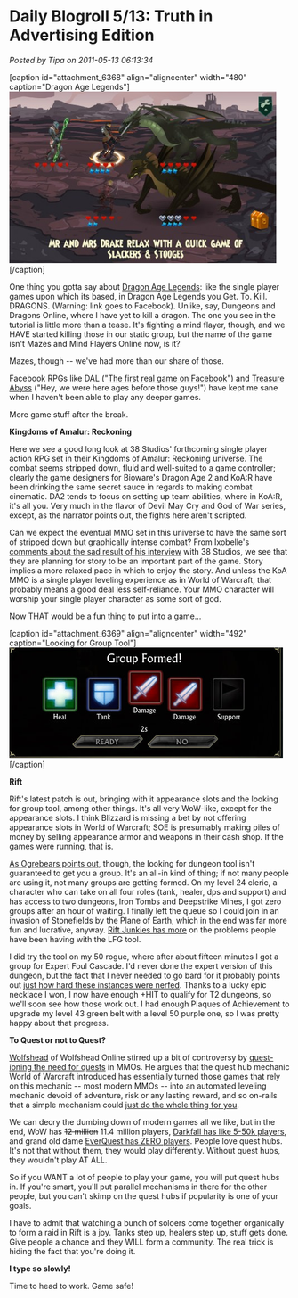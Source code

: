 # Daily Blogroll 5/13: Truth in Advertising Edition

*Posted by Tipa on 2011-05-13 06:13:34*

[caption id="attachment\_6368" align="aligncenter" width="480" caption="Dragon Age Legends"][![](../../../uploads/2011/05/Fullscreen-capture-5112011-61851-AM-480x308.jpg "Dragon Age Legends")](../../../uploads/2011/05/Fullscreen-capture-5112011-61851-AM.jpg)[/caption]

One thing you gotta say about [Dragon Age Legends](http://apps.facebook.com/dragonagelegends/): like the single player games upon which its based, in Dragon Age Legends you Get. To. Kill. DRAGONS. (Warning: link goes to Facebook). Unlike, say, Dungeons and Dragons Online, where I have yet to kill a dragon. The one you see in the tutorial is little more than a tease. It's fighting a mind flayer, though, and we HAVE started killing those in our static group, but the name of the game isn't Mazes and Mind Flayers Online now, is it?

Mazes, though -- we've had more than our share of those.

Facebook RPGs like DAL ("[The first real game on Facebook](http://www.facebook.com/DragonAgeLegends?sk=info)") and [Treasure Abyss](http://apps.facebook.com/treasureabyss/) ("Hey, we were here ages before those guys!") have kept me sane when I haven't been able to play any deeper games.

More game stuff after the break.




**Kingdoms of Amalur: Reckoning**

Here we see a good long look at 38 Studios' forthcoming single player action RPG set in their Kingdoms of Amalur: Reckoning universe. The combat seems stripped down, fluid and well-suited to a game controller; clearly the game designers for Bioware's Dragon Age 2 and KoA:R have been drinking the same secret sauce in regards to making combat cinematic. DA2 tends to focus on setting up team abilities, where in KoA:R, it's all you. Very much in the flavor of Devil May Cry and God of War series, except, as the narrator points out, the fights here aren't scripted.

Can we expect the eventual MMO set in this universe to have the same sort of stripped down but graphically intense combat? From Ixobelle's [comments about the sad result of his interview](http://www.ixobelle.com/2011/05/mic-check-mic-check.html) with 38 Studios, we see that they are planning for story to be an important part of the game. Story implies a more relaxed pace in which to enjoy the story. And unless the KoA MMO is a single player leveling experience as in World of Warcraft, that probably means a good deal less self-reliance. Your MMO character will worship your single player character as some sort of god.

Now THAT would be a fun thing to put into a game...

[caption id="attachment\_6369" align="aligncenter" width="492" caption="Looking for Group Tool"][![](../../../uploads/2011/05/rift-2011-05-12-21-16-04-04.jpg "Looking for Group Tool")](../../../uploads/2011/05/rift-2011-05-12-21-16-04-04.jpg)[/caption]

**Rift**

Rift's latest patch is out, bringing with it appearance slots and the looking for group tool, among other things. It's all very WoW-like, except for the appearance slots. I think Blizzard is missing a bet by not offering appearance slots in World of Warcraft; SOE is presumably making piles of money by selling appearance armor and weapons in their cash shop. If the games were running, that is.

[As Ogrebears points out](http://ogrebear.com/?p=2241), though, the looking for dungeon tool isn't guaranteed to get you a group. It's an all-in kind of thing; if not many people are using it, not many groups are getting formed. On my level 24 cleric, a character who can take on all four roles (tank, healer, dps and support) and has access to two dungeons, Iron Tombs and Deepstrike Mines, I got zero groups after an hour of waiting. I finally left the queue so I could join in an invasion of Stonefields by the Plane of Earth, which in the end was far more fun and lucrative, anyway. [Rift Junkies has more](http://www.riftjunkies.com/2011/05/12/community-watch-thursday-may-12th/) on the problems people have been having with the LFG tool.

I did try the tool on my 50 rogue, where after about fifteen minutes I got a group for Expert Foul Cascade. I'd never done the expert version of this dungeon, but the fact that I never needed to go bard for it probably points out [just how hard these instances were nerfed](http://syncaine.com/2011/05/11/difficulty-settings-not-tiers/). Thanks to a lucky epic necklace I won, I now have enough +HIT to qualify for T2 dungeons, so we'll soon see how those work out. I had enough Plaques of Achievement to upgrade my level 43 green belt with a level 50 purple one, so I was pretty happy about that progress.

**To Quest or not to Quest?**

[Wolfshead](http://awoiaf.westeros.org/index.php/Robb_Stark) of Wolfshead Online stirred up a bit of controversy by [quest-ioning the need for quests](http://www.wolfsheadonline.com/?p=5236) in MMOs. He argues that the quest hub mechanic World of Warcraft introduced has essentially turned those games that rely on this mechanic -- most modern MMOs -- into an automated leveling mechanic devoid of adventure, risk or any lasting reward, and so on-rails that a simple mechanism could [just do the whole thing for you](http://www.kiasa.org/2011/05/05/introducing-kiasaplayer-for-kinect/).

We can decry the dumbing down of modern games all we like, but in the end, WoW has ~~12 million~~ 11.4 million players, [Darkfall has like 5-50k players](http://syncaine.com/2011/05/12/celebrating-12-years-of-themepark-hate/), and grand old dame [EverQuest has ZERO players](http://www.soe.com/securityupdate/recentupdates.vm). People love quest hubs. It's not that without them, they would play differently. Without quest hubs, they wouldn't play AT ALL.

So if you WANT a lot of people to play your game, you will put quest hubs in. If you're smart, you'll put parallel mechanisms in there for the other people, but you can't skimp on the quest hubs if popularity is one of your goals.

I have to admit that watching a bunch of soloers come together organically to form a raid in Rift is a joy. Tanks step up, healers step up, stuff gets done. Give people a chance and they WILL form a community. The real trick is hiding the fact that you're doing it.

**I type so slowly!**

Time to head to work. Game safe!


